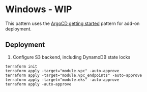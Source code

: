 # Windows - WIP

This pattern uses the [ArgoCD getting started](../gitops/getting-started-argocd/) pattern for add-on deployment.

## Deployment

1. Configure S3 backend, including DynamoDB state locks

```
terraform init
terraform apply -target="module.vpc" -auto-approve
terraform apply -target="module.vpc_endpoints" -auto-approve
terraform apply -target="module.eks" -auto-approve
terraform apply -auto-approve
```